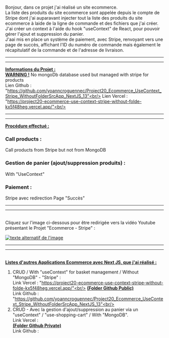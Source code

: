 Bonjour, dans ce projet j'ai réalisé un site ecommerce.<br/>
La liste des produits du site ecommerce sont appelée depuis le compte de Stripe dont j'ai auparavant injecter tout la liste des produits du site ecommerce à laide de la ligne de commande et des fichiers que j'ai créer.<br/>
J'ai créer un context à l'aide du hook "useContext" de React, pour pouvoir gérer l'ajout et suppression du panier.<br/>
J'aai mis en place un système de paiement, avec Stripe, renvoyant vers une page de succès, affichant l'ID du numéro de commande mais également le récapitulatif de la commande et de l'adresse de livraison.<br/>

***
***

<b><u>Informations du Projet :</u></b><br/>
<b><u>WARNING !</u></b> No mongoDb database used but managed with stripe for products<br/>
Lien Github : "https://github.com/yoanncroguennec/Project20_Ecommerce_UseContext_Stripe_WithoutFolderSrcApp_NextJS_13"<br/>
Lien Vercel : "https://project20-ecommerce-use-context-stripe-without-folde-kx5f48heg.vercel.app/"<br/>

***
***

<b><u>Procédure effectué :</u></b><br/>
### Call products :<br/>
Call products from Stripe but not from MongoDB<br/>
### Gestion de panier (ajout/suppression produits) :<br/>
With "UseContext"<br/>
### Paiement :<br/>
Stripe avec redirection Page "Succès"<br/>


***
***
<br />
Cliquez sur l'image ci-dessous pour être redirigée vers la vidéo Youtube présentant le Projet "Ecommerce - Stripe" :

[![texte alternatif de l'image](https://res.cloudinary.com/dky2vpnyr/image/upload/v1687814132/Github/Project20_Ecommerce_UseContext_Stripe_WithoutFolderSrcApp_NextJS_13_xq5w9r.png)](https://www.youtube.com/watch?v=Ty-UreoQn8k "Youtube : Présetation projet Ecommerce Next JS 13 - Stripe
")

***
***
<br/>
<b><u>Listes d'autres Applications Ecommerce avec Next JS, que j'ai réalisé :</u></b><br/>

1. CRUD / With "useContext" for basket management / Without "MongoDB" - "Stripe" :<br/>
   Link Vercel : "https://project20-ecommerce-use-context-stripe-without-folde-kx5f48heg.vercel.app/"<br/>
   <b><u>(Folder Github Public)</u></b><br/>
   Link Github : "https://github.com/yoanncroguennec/Project20_Ecommerce_UseContext_Stripe_WithoutFolderSrcApp_NextJS_13"<br/>
   <br/>
2. CRUD - Avec la gestion d'ajout/suppression au panier via un "useContext" / "use-shopping-cart" / With "MongoDB".<br/>
   Link Vercel : <br/>
   <b><u>(Folder Github Private)</u></b><br/>
   Link Github : <br/>
